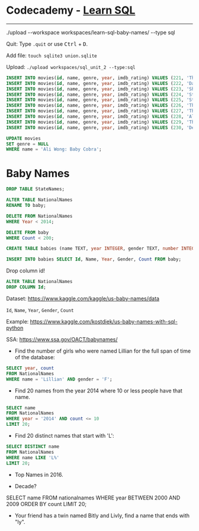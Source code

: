 # Codecademy - [Learn SQL](https://www.codecademy.com/learn/learn-sql)

---

./upload --workspace workspaces/learn-sql-baby-names/ --type sql

Quit: Type `.quit` or use <kbd>Ctrl</kbd> + <kbd>D</kbd>.

Add file: `touch sqlite3 union.sqlite`

Upload: `./upload workspaces/sql_unit_2 --type:sql`



```sql
INSERT INTO movies(id, name, genre, year, imdb_rating) VALUES (221, 'The Good, the Bad and the Ugly', NULL, NULL, NULL);
INSERT INTO movies(id, name, genre, year, imdb_rating) VALUES (222, 'Dawn of the Dead', 'horror', 1978, NULL);
INSERT INTO movies(id, name, genre, year, imdb_rating) VALUES (223, 'Shawn of the Dead', 'comedy', 2004, NULL);
INSERT INTO movies(id, name, genre, year, imdb_rating) VALUES (224, 'Star Wars: The Force Awakens', 'action', 2015, 8.1);
INSERT INTO movies(id, name, genre, year, imdb_rating) VALUES (225, 'Star Wars: The Last Jedi', 'action', 2017, NULL);
INSERT INTO movies(id, name, genre, year, imdb_rating) VALUES (226, 'The Shining', 'horror', 1985, 8.4);
INSERT INTO movies(id, name, genre, year, imdb_rating) VALUES (227, 'The Devil and Daniel Johnston', NULL, 2005, 8.0);
INSERT INTO movies(id, name, genre, year, imdb_rating) VALUES (228, 'Ali Wong: Baby Cobra', 'comedy', 2016, NULL);
INSERT INTO movies(id, name, genre, year, imdb_rating) VALUES (229, 'The Big Sick', 'romance', 2017, NULL);
INSERT INTO movies(id, name, genre, year, imdb_rating) VALUES (230, 'Deadpool', 'action', 2016, NULL);
```

```sql
UPDATE movies
SET genre = NULL
WHERE name = 'Ali Wong: Baby Cobra';
```

# Baby Names

```sql
DROP TABLE StateNames;
```

```sql
ALTER TABLE NationalNames
RENAME TO baby;
```

```sql
DELETE FROM NationalNames
WHERE Year < 2014;
```

```sql
DELETE FROM baby
WHERE Count < 200;
```


```sql
CREATE TABLE babies (name TEXT, year INTEGER, gender TEXT, number INTEGER);
```

```sql
INSERT INTO babies SELECT Id, Name, Year, Gender, Count FROM baby;
```

Drop column id!
```sql
ALTER TABLE NationalNames
DROP COLUMN Id;
```


Dataset: https://www.kaggle.com/kaggle/us-baby-names/data  

`Id`, `Name`, `Year`, `Gender`, `Count`

Example: https://www.kaggle.com/kostdiek/us-baby-names-with-sql-python  

SSA: https://www.ssa.gov/OACT/babynames/  

- Find the number of girls who were named Lillian for the full span of time of the database:

```sql
SELECT year, count
FROM NationalNames
WHERE name = 'Lillian' AND gender = 'F';
```

- Find 20 names from the year 2014 where 10 or less people have that name.

```sql
SELECT name
FROM NationalNames
WHERE year = '2014' AND count <= 10
LIMIT 20;
```

- Find 20 distinct names that start with 'L':

```sql
SELECT DISTINCT name
FROM NationalNames
WHERE name LIKE 'L%'
LIMIT 20;
```

- Top Names in 2016.

- Decade?

SELECT name
FROM nationalnames
WHERE year BETWEEN 2000 AND 2009
ORDER BY count
LIMIT 20;


- Your friend has a twin named Bitly and Livly, find a name that ends with "ly".



